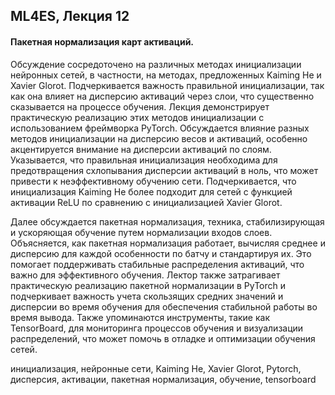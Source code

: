 ## ML4ES, Лекция 12

#### Пакетная нормализация карт активаций.

Обсуждение сосредоточено на различных методах инициализации нейронных сетей, в частности, на методах, предложенных Kaiming He и Xavier Glorot. Подчеркивается важность правильной инициализации, так как она влияет на дисперсию активаций через слои, что существенно сказывается на процессе обучения. Лекция демонстрирует практическую реализацию этих методов инициализации с использованием фреймворка PyTorch. Обсуждается влияние разных методов инициализации на дисперсию весов и активаций, особенно акцентируется внимание на дисперсии активаций по слоям. Указывается, что правильная инициализация необходима для предотвращения схлопывания дисперсии активаций в ноль, что может привести к неэффективному обучению сети. Подчеркивается, что инициализация Kaiming He более подходит для сетей с функцией активации ReLU по сравнению с инициализацией Xavier Glorot.

Далее обсуждается пакетная нормализация, техника, стабилизирующая и ускоряющая обучение путем нормализации входов слоев. Объясняется, как пакетная нормализация работает, вычисляя среднее и дисперсию для каждой особенности по батчу и стандартируя их. Это помогает поддерживать стабильные распределения активаций, что важно для эффективного обучения. Лектор также затрагивает практическую реализацию пакетной нормализации в PyTorch и подчеркивает важность учета скользящих средних значений и дисперсии во время обучения для обеспечения стабильной работы во время вывода. Также упоминаются инструменты, такие как TensorBoard, для мониторинга процессов обучения и визуализации распределений, что может помочь в отладке и оптимизации обучения сетей.



инициализация, нейронные сети, Kaiming He, Xavier Glorot, Pytorch, дисперсия, активации, пакетная нормализация, обучение, tensorboard